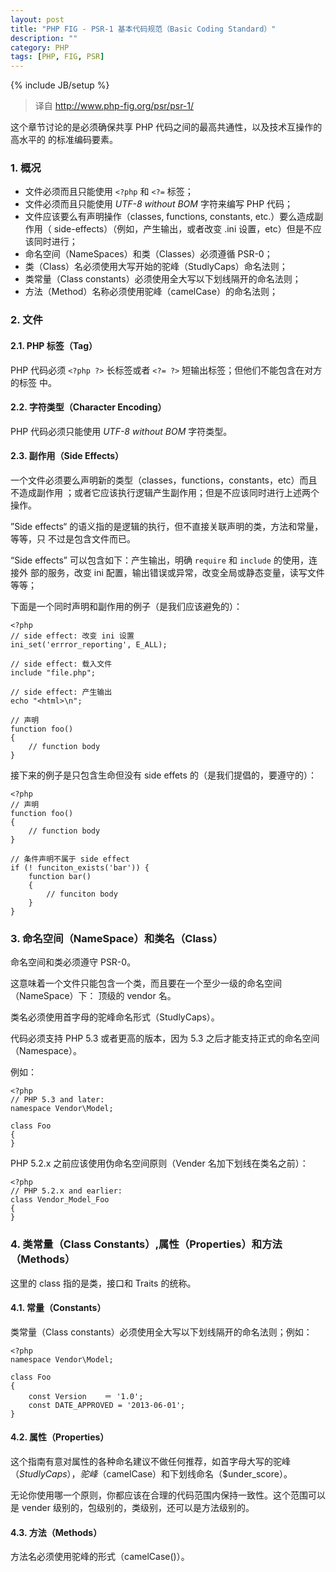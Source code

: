 ```yaml
---
layout: post
title: "PHP FIG - PSR-1 基本代码规范（Basic Coding Standard）"
description: ""
category: PHP
tags: [PHP, FIG, PSR]
---
```

{% include JB/setup %}

> 译自 http://www.php-fig.org/psr/psr-1/

这个章节讨论的是必须确保共享 PHP 代码之间的最高共通性，以及技术互操作的高水平的
的标准编码要素。

### 1. 概况

+ 文件必须而且只能使用 `<?php` 和  `<?=` 标签；
+ 文件必须而且只能使用 *UTF-8 without BOM* 字符来编写 PHP 代码；
+ 文件应该要么有声明操作（classes, functions, constants, etc.）要么造成副作用（
side-effects）（例如，产生输出，或者改变 .ini 设置，etc）但是不应该同时进行；
+ 命名空间（NameSpaces）和类（Classes）必须遵循 PSR-0；
+ 类（Class）名必须使用大写开始的驼峰（StudlyCaps）命名法则；
+ 类常量（Class constants）必须使用全大写以下划线隔开的命名法则；
+ 方法（Method）名称必须使用驼峰（camelCase）的命名法则；

### 2. 文件

#### 2.1. PHP 标签（Tag）

PHP 代码必须 `<?php ?>` 长标签或者 `<?= ?>` 短输出标签；但他们不能包含在对方的标签
中。

#### 2.2. 字符类型（Character Encoding）

PHP 代码必须只能使用 *UTF-8 without BOM* 字符类型。

#### 2.3. 副作用（Side Effects）

一个文件必须要么声明新的类型（classes，functions，constants，etc）而且不造成副作用
；或者它应该执行逻辑产生副作用；但是不应该同时进行上述两个操作。

”Side effects“ 的语义指的是逻辑的执行，但不直接关联声明的类，方法和常量，等等，只
不过是包含文件而已。

“Side effects” 可以包含如下：产生输出，明确 `require` 和 `include` 的使用，连接外
部的服务，改变 ini 配置，输出错误或异常，改变全局或静态变量，读写文件等等；

下面是一个同时声明和副作用的例子（是我们应该避免的）：

    <?php
    // side effect: 改变 ini 设置
    ini_set('errror_reporting', E_ALL);

    // side effect: 载入文件
    include "file.php";

    // side effect: 产生输出
    echo "<html>\n";

    // 声明
    function foo()
    {
        // function body
    }

接下来的例子是只包含生命但没有 side effets 的（是我们提倡的，要遵守的）：

    <?php
    // 声明
    function foo()
    {
        // function body
    }

    // 条件声明不属于 side effect
    if (! funciton_exists('bar')) {
        function bar()
        {
            // funciton body
        }
    }

### 3. 命名空间（NameSpace）和类名（Class）

命名空间和类必须遵守 PSR-0。

这意味着一个文件只能包含一个类，而且要在一个至少一级的命名空间（NameSpace）下：
顶级的 vendor 名。

类名必须使用首字母的驼峰命名形式（StudlyCaps）。

代码必须支持 PHP 5.3 或者更高的版本，因为 5.3 之后才能支持正式的命名空间
（Namespace）。

例如：

    <?php
    // PHP 5.3 and later:
    namespace Vendor\Model;

    class Foo
    {
    }

PHP 5.2.x 之前应该使用伪命名空间原则（Vender 名加下划线在类名之前）：

    <?php
    // PHP 5.2.x and earlier:
    class Vendor_Model_Foo
    {
    }

### 4. 类常量（Class Constants）,属性（Properties）和方法（Methods）

这里的 class 指的是类，接口和 Traits 的统称。

#### 4.1. 常量（Constants）

类常量（Class constants）必须使用全大写以下划线隔开的命名法则；例如：

    <?php
    namespace Vendor\Model;

    class Foo
    {
        const Version    ＝ '1.0';
        const DATE_APPROVED = '2013-06-01';
    }

#### 4.2. 属性（Properties）

这个指南有意对属性的各种命名建议不做任何推荐，如首字母大写的驼峰（$StudlyCaps），
驼峰（$camelCase）和下划线命名（$under_score）。

无论你使用哪一个原则，你都应该在合理的代码范围内保持一致性。这个范围可以是 vender
级别的，包级别的，类级别，还可以是方法级别的。

#### 4.3. 方法（Methods）

方法名必须使用驼峰的形式（camelCase()）。


